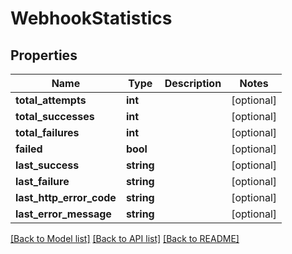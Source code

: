 # WebhookStatistics

## Properties
Name | Type | Description | Notes
------------ | ------------- | ------------- | -------------
**total_attempts** | **int** |  | [optional] 
**total_successes** | **int** |  | [optional] 
**total_failures** | **int** |  | [optional] 
**failed** | **bool** |  | [optional] 
**last_success** | **string** |  | [optional] 
**last_failure** | **string** |  | [optional] 
**last_http_error_code** | **string** |  | [optional] 
**last_error_message** | **string** |  | [optional] 

[[Back to Model list]](../README.md#documentation-for-models) [[Back to API list]](../README.md#documentation-for-api-endpoints) [[Back to README]](../README.md)



